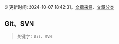 :alarm_clock: 更新时间: 2024-10-07 18:42:31。[文章来源](/README.md)、[文章分类](/TAGS.md)

## Git、SVN


> 关键字：`Git`、`SVN`



